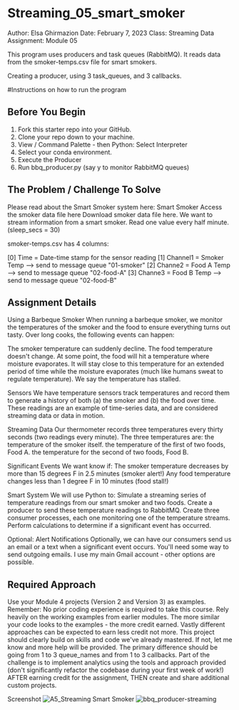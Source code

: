 # Streaming_05_smart_smoker

Author: Elsa Ghirmazion
Date: February 7, 2023 Class: Streaming Data Assignment: Module 05

This program uses producers and task queues (RabbitMQ). It reads data from the smoker-temps.csv file for smart smokers.

Creating a producer, using 3 task_queues, and 3 callbacks.

#Instructions on how to run the program
## Before You Begin

1. Fork this starter repo into your GitHub.
1. Clone your repo down to your machine.
1. View / Command Palette - then Python: Select Interpreter
1. Select your conda environment.
1. Execute the Producer
1. Run bbq_producer.py (say y to monitor RabbitMQ queues)

## The Problem / Challenge To Solve
Please read about the Smart Smoker system here: Smart Smoker
Access the smoker data file here Download smoker data file here.
We want to stream information from a smart smoker. Read one value every half minute. (sleep_secs = 30)

smoker-temps.csv has 4 columns:

[0] Time = Date-time stamp for the sensor reading
[1] Channel1 = Smoker Temp --> send to message queue "01-smoker"
[2] Channe2 = Food A Temp --> send to message queue "02-food-A"
[3] Channe3 = Food B Temp --> send to message queue "02-food-B"

## Assignment Details
Using a Barbeque Smoker
When running a barbeque smoker, we monitor the temperatures of the smoker and the food to ensure everything turns out tasty. Over long cooks, the following events can happen:

The smoker temperature can suddenly decline.
The food temperature doesn't change. At some point, the food will hit a temperature where moisture evaporates. It will stay close to this temperature for an extended period of time while the moisture evaporates (much like humans sweat to regulate temperature). We say the temperature has stalled.

Sensors
We have temperature sensors track temperatures and record them to generate a history of both (a) the smoker and (b) the food over time. These readings are an example of time-series data, and are considered streaming data or data in motion.

Streaming Data
Our thermometer records three temperatures every thirty seconds (two readings every minute). The three temperatures are:
the temperature of the smoker itself. the temperature of the first of two foods, Food A. the temperature for the second of two foods, Food B.

Significant Events
We want know if:
The smoker temperature decreases by more than 15 degrees F in 2.5 minutes (smoker alert!) Any food temperature changes less than 1 degree F in 10 minutes (food stall!)

Smart System
We will use Python to:
Simulate a streaming series of temperature readings from our smart smoker and two foods. Create a producer to send these temperature readings to RabbitMQ. Create three consumer processes, each one monitoring one of the temperature streams. Perform calculations to determine if a significant event has occurred.

Optional: Alert Notifications
Optionally, we can have our consumers send us an email or a text when a significant event occurs. You'll need some way to send outgoing emails. I use my main Gmail account - other options are possible.
## Required Approach
Use your Module 4 projects (Version 2 and Version 3) as examples.
Remember: No prior coding experience is required to take this course. Rely heavily on the working examples from earlier modules.
The more similar your code looks to the examples - the more credit earned.
Vastly different approaches can be expected to earn less credit not more.
This project should clearly build on skills and code we've already mastered. If not, let me know and more help will be provided.
The primary difference should be going from 1 to 3 queue_names and from 1 to 3 callbacks.
Part of the challenge is to implement analytics using the tools and approach provided (don't significantly refactor the codebase during your first week of work!)
AFTER earning credit for the assignment, THEN create and share additional custom projects.

Screenshot
![A5_Streaming Smart Smoker](https://user-images.githubusercontent.com/105325747/218296338-00384250-7ec5-40af-bd5b-99a73e2c0e52.png)
![bbq_producer-streaming](https://user-images.githubusercontent.com/105325747/218296366-23344705-f831-47a0-a4c9-a7de9e950508.png)

